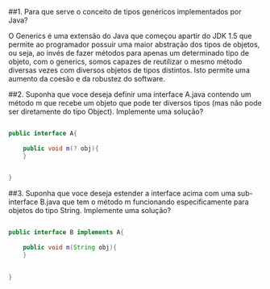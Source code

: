 ##1. Para que serve o conceito de tipos genéricos implementados por Java?

O Generics é uma extensão do Java que começou apartir do JDK 1.5 que permite ao programador possuir uma maior abstração dos tipos de objetos, ou seja, ao invés de fazer métodos para apenas um determinado tipo de objeto, com o generics, somos capazes de reutilizar o mesmo método diversas vezes com diversos objetos de tipos distintos. Isto permite uma aumento da coesão e da robustez do software. 


##2. Suponha que voce deseja definir uma interface A.java contendo um método m que recebe um objeto que pode ter diversos tipos (mas não pode ser diretamente do tipo Object). Implemente uma solução?


```java

public interface A{
	
	public void m(? obj){
	}
	

}

```

##3. Suponha que voce deseja estender a interface acima com uma sub-interface B.java que tem o método m funcionando especificamente para objetos do tipo String. Implemente uma solução?

```java

public interface B implements A{
	
	public void m(String obj){
	}
	

}

```

